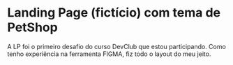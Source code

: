 <h1> Landing Page (fictício) com tema de PetShop </h1>
<p> A LP foi o primeiro desafio do curso DevClub que estou participando. Como tenho experiência na ferramenta FIGMA, fiz todo o layout do meu jeito. </p>
